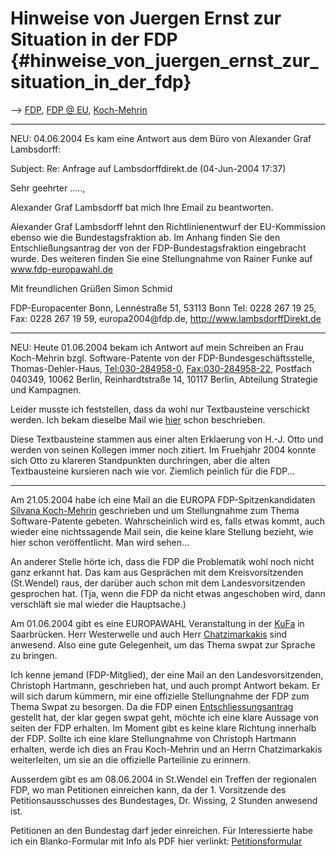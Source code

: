 # Hinweise von Juergen Ernst zur Situation in der FDP {#hinweise_von_juergen_ernst_zur_situation_in_der_fdp}

\--\> [ FDP](SwpatfdpDe "wikilink"), [ FDP @
EU](ElectDeFdp0405De "wikilink"), [
Koch-Mehrin](SilvanaKochMehrinDe "wikilink")

------------------------------------------------------------------------

NEU: 04.06.2004 Es kam eine Antwort aus dem Büro von Alexander Graf
Lambsdorff:

Subject: Re: Anfrage auf Lambsdorffdirekt.de (04-Jun-2004 17:37)

Sehr geehrter \.....,

Alexander Graf Lambsdorff bat mich Ihre Email zu beantworten.

Alexander Graf Lambsdorff lehnt den Richtlinienentwurf der EU-Kommission
ebenso wie die Bundestagsfraktion ab. Im Anhang finden Sie den
Entschließungsantrag der von der FDP-Bundestagsfraktion eingebracht
wurde. Des weiteren finden Sie eine Stellungnahme von Rainer Funke auf
www.fdp-europawahl.de

Mit freundlichen Grüßen Simon Schmid

FDP-Europacenter Bonn, Lennéstraße 51, 53113 Bonn Tel: 0228 267 19 25,
Fax: 0228 267 19 59, europa2004\@fdp.de,
<http://www.lambsdorffDirekt.de>

------------------------------------------------------------------------

NEU: Heute 01.06.2004 bekam ich Antwort auf mein Schreiben an Frau
Koch-Mehrin bzgl. Software-Patente von der FDP-Bundesgeschäftsstelle,
Thomas-Dehler-Haus, <Tel:030-284958-0>, <Fax:030-284958-22>, Postfach
040349, 10062 Berlin, Reinhardtstraße 14, 10117 Berlin, Abteilung
Strategie und Kampagnen.

Leider musste ich feststellen, dass da wohl nur Textbausteine verschickt
werden. Ich bekam dieselbe Mail wie [
hier](SilvanaKochMehrinDe "wikilink") schon beschrieben.

Diese Textbausteine stammen aus einer alten Erklaerung von H.-J. Otto
und werden von seinen Kollegen immer noch zitiert. Im Fruehjahr 2004
konnte sich Otto zu klareren Standpunkten durchringen, aber die alten
Textbausteine kursieren nach wie vor. Ziemlich peinlich für die FDP\...

------------------------------------------------------------------------

Am 21.05.2004 habe ich eine Mail an die EUROPA FDP-Spitzenkandidaten [
Silvana Koch-Mehrin](SilvanaKochMehrinDe "wikilink") geschrieben und um
Stellungnahme zum Thema Software-Patente gebeten. Wahrscheinlich wird
es, falls etwas kommt, auch wieder eine nichtssagende Mail sein, die
keine klare Stellung bezieht, wie hier schon veröffentlicht. Man wird
sehen\...

An anderer Stelle hörte ich, dass die FDP die Problematik wohl noch
nicht ganz erkannt hat. Das kam aus Gesprächen mit dem Kreisvorsitzenden
(St.Wendel) raus, der darüber auch schon mit dem Landesvorsitzenden
gesprochen hat. (Tja, wenn die FDP da nicht etwas angeschoben wird, dann
verschläft sie mal wieder die Hauptsache.)

Am 01.06.2004 gibt es eine EUROPAWAHL Veranstaltung in der
[KuFa](http://www.kufa.de "wikilink") in Saarbrücken. Herr Westerwelle
und auch Herr [ Chatzimarkakis](JorgoChatzimarkakisDe "wikilink") sind
anwesend. Also eine gute Gelegenheit, um das Thema swpat zur Sprache zu
bringen.

Ich kenne jemand (FDP-Mitglied), der eine Mail an den
Landesvorsitzenden, Christoph Hartmann, geschrieben hat, und auch prompt
Antwort bekam. Er will sich darum kümmern, mir eine offizielle
Stellungnahme der FDP zum Thema Swpat zu besorgen. Da die FDP einen [
Entschliessungsantrag](Fdp0405De "wikilink") gestellt hat, der klar
gegen swpat geht, möchte ich eine klare Aussage von seiten der FDP
erhalten. Im Moment gibt es keine klare Richtung innerhalb der FDP.
Sollte ich eine klare Stellungnahme von Christoph Hartmann erhalten,
werde ich dies an Frau Koch-Mehrin und an Herrn Chatzimarkakis
weiterleiten, um sie an die offizielle Parteilinie zu erinnern.

Ausserdem gibt es am 08.06.2004 in St.Wendel ein Treffen der regionalen
FDP, wo man Petitionen einreichen kann, da der 1. Vorsitzende des
Petitionsausschusses des Bundestages, Dr. Wissing, 2 Stunden anwesend
ist.

Petitionen an den Bundestag darf jeder einreichen. Für Interessierte
habe ich ein Blanko-Formular mit Info als PDF hier verlinkt:
[Petitionsformular](http://www.juergen-ernst.de/download/petitions_formular.pdf "wikilink")
